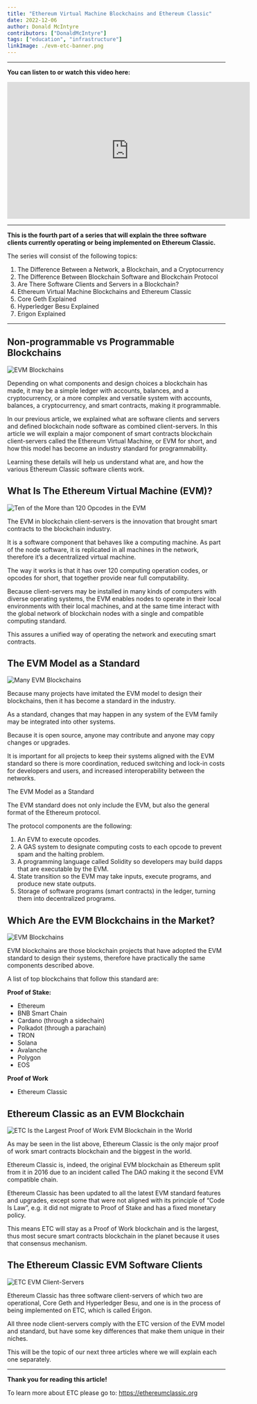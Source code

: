 ```yaml
---
title: "Ethereum Virtual Machine Blockchains and Ethereum Classic"
date: 2022-12-06
author: Donald McIntyre
contributors: ["DonaldMcIntyre"]
tags: ["education", "infrastructure"]
linkImage: ./evm-etc-banner.png
---
```


---
**You can listen to or watch this video here:**

<iframe width="560" height="315" src="https://www.youtube.com/embed/vedsLsb12Xo" title="YouTube video player" frameborder="0" allow="accelerometer; autoplay; clipboard-write; encrypted-media; gyroscope; picture-in-picture" allowfullscreen></iframe>

---

**This is the fourth part of a series that will explain the three software clients currently operating or being implemented on Ethereum Classic.** 

The series will consist of the following topics:

1. The Difference Between a Network, a Blockchain, and a Cryptocurrency 
2. The Difference Between Blockchain Software and Blockchain Protocol
3. Are There Software Clients and Servers in a Blockchain?
4. Ethereum Virtual Machine Blockchains and Ethereum Classic
5. Core Geth Explained
6. Hyperledger Besu Explained
7. Erigon Explained

---

## Non-programmable vs Programmable Blockchains

![EVM Blockchains](./evm-etc-banner.png)

Depending on what components and design choices a blockchain has made, it may be a simple ledger with accounts, balances, and a cryptocurrency, or a more complex and versatile system with accounts, balances, a cryptocurrency, and smart contracts, making it programmable.

In our previous article, we explained what are software clients and servers and defined blockchain node software as combined client-servers. In this article we will explain a major component of smart contracts blockchain client-servers called the Ethereum Virtual Machine, or EVM for short, and how this model has become an industry standard for programmability.

Learning these details will help us understand what are, and how the various Ethereum Classic software clients work.

## What Is The Ethereum Virtual Machine (EVM)?

![Ten of the More than 120 Opcodes in the EVM](./evm-etc-opcodes.png)

The EVM in blockchain client-servers is the innovation that brought smart contracts to the blockchain industry.

It is a software component that behaves like a computing machine. As part of the node software, it is replicated in all machines in the network, therefore it’s a decentralized virtual machine.

The way it works is that it has over 120 computing operation codes, or opcodes for short, that together provide near full computability.

Because client-servers may be installed in many kinds of computers with diverse operating systems, the EVM enables nodes to operate in their local environments with their local machines, and at the same time interact with the global network of blockchain nodes with a single and compatible computing standard.

This assures a unified way of operating the network and executing smart contracts.

## The EVM Model as a Standard

![Many EVM Blockchains](./evm-etc-chains.png)

Because many projects have imitated the EVM model to design their blockchains, then it has become a standard in the industry.

As a standard, changes that may happen in any system of the EVM family may be integrated into other systems.

Because it is open source, anyone may contribute and anyone may copy changes or upgrades.

It is important for all projects to keep their systems aligned with the EVM standard so there is more coordination, reduced switching and lock-in costs for developers and users, and increased interoperability between the networks.

The EVM Model as a Standard

The EVM standard does not only include the EVM, but also the general format of the Ethereum protocol. 

The protocol components are the following:

1. An EVM to execute opcodes.
2. A GAS system to designate computing costs to each opcode to prevent spam and the halting problem.
3. A programming language called Solidity so developers may build dapps that are executable by the EVM.
4. State transition so the EVM may take inputs, execute programs, and produce new state outputs.
5. Storage of software programs (smart contracts) in the ledger, turning them into decentralized programs.

## Which Are the EVM Blockchains in the Market?

![EVM Blockchains](./evm-etc-standard.png)

EVM blockchains are those blockchain projects that have adopted the EVM standard to design their systems, therefore have practically the same components described above.

A list of top blockchains that follow this standard are:

**Proof of Stake:**

- Ethereum
- BNB Smart Chain
- Cardano (through a sidechain)
- Polkadot (through a parachain)
- TRON
- Solana
- Avalanche
- Polygon
- EOS

**Proof of Work**

- Ethereum Classic

## Ethereum Classic as an EVM Blockchain

![ETC Is the Largest Proof of Work EVM Blockchain in the World](./evm-etc-best.png)

As may be seen in the list above, Ethereum Classic is the only major proof of work smart contracts blockchain and the biggest in the world.

Ethereum Classic is, indeed, the original EVM blockchain as Ethereum split from it in 2016 due to an incident called The DAO making it the second EVM compatible chain.

Ethereum Classic has been updated to all the latest EVM standard features and upgrades, except some that were not aligned with its principle of “Code Is Law”, e.g. it did not migrate to Proof of Stake and has a fixed monetary policy.

This means ETC will stay as a Proof of Work blockchain and is the largest, thus most secure smart contracts blockchain in the planet because it uses that consensus mechanism.

## The Ethereum Classic EVM Software Clients 

![ETC EVM Client-Servers](./evm-etc-client-servers.png)

Ethereum Classic has three software client-servers of which two are operational, Core Geth and Hyperledger Besu, and one is in the process of being implemented on ETC, which is called Erigon.

All three node client-servers comply with the ETC version of the EVM model and standard, but have some key differences that make them unique in their niches.

This will be the topic of our next three articles where we will explain each one separately.

---

**Thank you for reading this article!**

To learn more about ETC please go to: https://ethereumclassic.org
